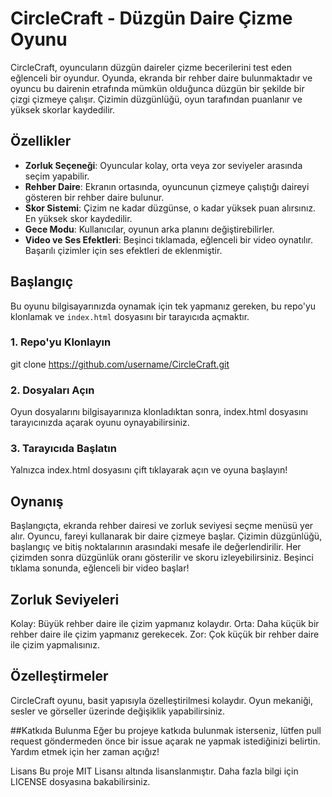 # CircleCraft - Düzgün Daire Çizme Oyunu

CircleCraft, oyuncuların düzgün daireler çizme becerilerini test eden eğlenceli bir oyundur. Oyunda, ekranda bir rehber daire bulunmaktadır ve oyuncu bu dairenin etrafında mümkün olduğunca düzgün bir şekilde bir çizgi çizmeye çalışır. Çizimin düzgünlüğü, oyun tarafından puanlanır ve yüksek skorlar kaydedilir.

## Özellikler

- **Zorluk Seçeneği**: Oyuncular kolay, orta veya zor seviyeler arasında seçim yapabilir.
- **Rehber Daire**: Ekranın ortasında, oyuncunun çizmeye çalıştığı daireyi gösteren bir rehber daire bulunur.
- **Skor Sistemi**: Çizim ne kadar düzgünse, o kadar yüksek puan alırsınız. En yüksek skor kaydedilir.
- **Gece Modu**: Kullanıcılar, oyunun arka planını değiştirebilirler.
- **Video ve Ses Efektleri**: Beşinci tıklamada, eğlenceli bir video oynatılır. Başarılı çizimler için ses efektleri de eklenmiştir.

## Başlangıç

Bu oyunu bilgisayarınızda oynamak için tek yapmanız gereken, bu repo'yu klonlamak ve `index.html` dosyasını bir tarayıcıda açmaktır.

### 1. Repo'yu Klonlayın


git clone https://github.com/username/CircleCraft.git

### 2. Dosyaları Açın
Oyun dosyalarını bilgisayarınıza klonladıktan sonra, index.html dosyasını tarayıcınızda açarak oyunu oynayabilirsiniz.

### 3. Tarayıcıda Başlatın
Yalnızca index.html dosyasını çift tıklayarak açın ve oyuna başlayın!

## Oynanış
Başlangıçta, ekranda rehber dairesi ve zorluk seviyesi seçme menüsü yer alır.
Oyuncu, fareyi kullanarak bir daire çizmeye başlar.
Çizimin düzgünlüğü, başlangıç ve bitiş noktalarının arasındaki mesafe ile değerlendirilir.
Her çizimden sonra düzgünlük oranı gösterilir ve skoru izleyebilirsiniz.
Beşinci tıklama sonunda, eğlenceli bir video başlar!

## Zorluk Seviyeleri
Kolay: Büyük rehber daire ile çizim yapmanız kolaydır.
Orta: Daha küçük bir rehber daire ile çizim yapmanız gerekecek.
Zor: Çok küçük bir rehber daire ile çizim yapmalısınız.

## Özelleştirmeler
CircleCraft oyunu, basit yapısıyla özelleştirilmesi kolaydır. Oyun mekaniği, sesler ve görseller üzerinde değişiklik yapabilirsiniz.

##Katkıda Bulunma
Eğer bu projeye katkıda bulunmak isterseniz, lütfen pull request göndermeden önce bir issue açarak ne yapmak istediğinizi belirtin. Yardım etmek için her zaman açığız!

Lisans
Bu proje MIT Lisansı altında lisanslanmıştır. Daha fazla bilgi için LICENSE dosyasına bakabilirsiniz.
